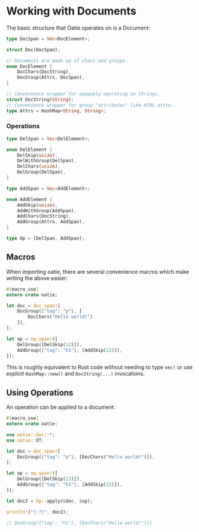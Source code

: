 # Working with Documents

The basic structure that Oatie operates on is a Document:

```rust
type DocSpan = Vec<DocElement>;

struct Doc(DocSpan);

// Documents are made up of chars and groups.
enum DocElement {
    DocChars(DocString),
    DocGroup(Attrs, DocSpan),
}

// Convenience wrapper for opaquely operating on Strings.
struct DocString(String);
// Convenience wrapper for group "attributes" like HTML attrs.
type Attrs = HashMap<String, String>;
```

### Operations

```rust
type DelSpan = Vec<DelElement>;

enum DelElement {
    DelSkip(usize),
    DelWithGroup(DelSpan),
    DelChars(usize),
    DelGroup(DelSpan),
}
```

```rust
type AddSpan = Vec<AddElement>;

enum AddElement {
    AddSkip(usize),
    AddWithGroup(AddSpan),
    AddChars(DocString),
    AddGroup(Attrs, AddSpan),
}
```

```rust
type Op = (DelSpan, AddSpan);
```

## Macros

When importing oatie, there are several convenience macros which make writing the above easier:

```rust
#[macro_use]
extern crate oatie;

let doc = doc_span![
    DocGroup({"tag": "p"}, [
        DocChars("Hello world!")
    ]),
];

let op = op_span!([
    DelGroup([DelSkip(12)]),
    AddGroup({"tag": "h1"}, [AddSkip(12)]),
]);
```

This is roughly equivalent to Rust code without needing to type `vec!` or use explicit `HashMap::new()` and `DocString(...)` invocations.

## Using Operations

An operation can be applied to a document.

```rust
#[macro_use]
extern crate oatie;

use oatie::doc::*;
use oatie::OT;

let doc = doc_span![
    DocGroup({"tag": "p"}, [DocChars("Hello world!")]),
];

let op = op_span!([
    DelGroup([DelSkip(12)]),
    AddGroup({"tag": "h1"}, [AddSkip(12)]),
]);

let doc2 = Op::apply(&doc, $op);

println!("{:?}", doc2);

// DocGroup({"tag": "h1"}, [DocChars("Hello world!")])
```